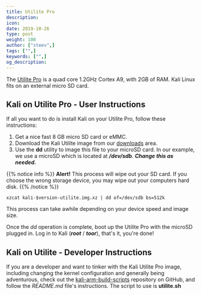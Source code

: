 ```yaml
---
title: Utilite Pro
description:
icon:
date: 2019-10-26
type: post
weight: 100
author: ["steev",]
tags: ["",]
keywords: ["",]
og_description:
---
```


The [Utilite Pro](http://www.compulab.co.il/utilite-computer/web/utilite-overview) is a quad core 1.2GHz Cortex A9, with 2GB of RAM. Kali Linux fits on an external micro SD card.

## Kali on Utilite Pro - User Instructions

If all you want to do is install Kali on your Utilite Pro, follow these instructions:

1. Get a nice fast 8 GB micro SD card or eMMC.
2. Download the Kali Utilite image from our [downloads](https://www.offensive-security.com/kali-linux-arm-images/) area.
3. Use the **dd** utility to image this file to your microSD card. In our example, we use a microSD which is located at **_/dev/sdb_**. **_Change this as needed._**

{{% notice info %}}
**Alert!** This process will wipe out your SD card. If you choose the wrong storage device, you may wipe out your computers hard disk.
{{% /notice %}}

```
xzcat kali-$version-utilite.img.xz | dd of=/dev/sdb bs=512k
```

This process can take awhile depending on your device speed and image size.

Once the _dd_ operation is complete, boot up the Utilite Pro with the microSD  plugged in. Log in to Kali (**_root_** / **_toor_**), that's it, you're done!

## Kali on Utilite - Developer Instructions

If you are a developer and want to tinker with the Kali Utilite Pro image, including changing the kernel configuration and generally being adventurous, check out the [kali-arm-build-scripts](https://gitlab.com/kalilinux/build-scripts/kali-arm) repository on GitHub, and follow the _README.md_ file's instructions.  The script to use is **utilite.sh**
